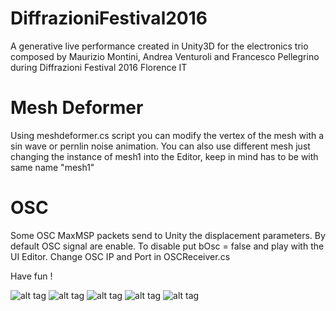 # DiffrazioniFestival2016

A generative live performance created in Unity3D for the electronics trio composed by Maurizio Montini, Andrea Venturoli and Francesco Pellegrino during Diffrazioni Festival 2016 Florence IT

# Mesh Deformer

Using meshdeformer.cs script you can modify the vertex of the mesh with a sin wave or pernlin noise animation.
You can also use different mesh just changing the instance of mesh1 into the Editor, keep in mind has to be with same name "mesh1"

# OSC

Some OSC MaxMSP packets send to Unity the displacement parameters. 
By default OSC signal are enable. To disable put bOsc = false and play with the UI Editor.
Change OSC IP and Port in OSCReceiver.cs 

Have fun !

![alt tag](https://dl.dropboxusercontent.com/u/10907181/githubimages/1.jpg)
![alt tag](https://dl.dropboxusercontent.com/u/10907181/githubimages/2.jpg)
![alt tag](https://dl.dropboxusercontent.com/u/10907181/githubimages/3.jpg)
![alt tag](https://dl.dropboxusercontent.com/u/10907181/githubimages/4.jpg)
![alt tag](https://dl.dropboxusercontent.com/u/10907181/githubimages/5.jpg)

